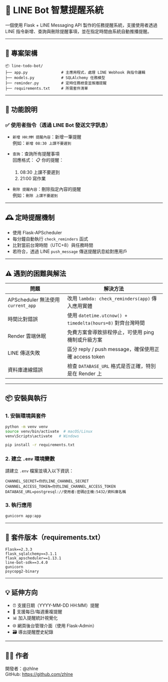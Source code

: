 # 📌 LINE Bot 智慧提醒系統

一個使用 Flask + LINE Messaging API 製作的任務提醒系統，支援使用者透過 LINE 指令新增、查詢與刪除提醒事項，並在指定時間由系統自動推播提醒。

---

## 🧱 專案架構

```
📦 line-todo-bot/
├── app.py               # 主應用程式，處理 LINE Webhook 與指令邏輯
├── models.py            # SQLAlchemy 任務模型
├── reminder.py          # 定時任務檢查並推播提醒
├── requirements.txt     # 所需套件清單
```

---

## 🚀 功能說明

### ✅ 使用者指令（透過 LINE Bot 發送文字訊息）

- `新增 HH:MM 提醒內容`：新增一筆提醒  
  例如：`新增 08:30 上課不要遲到`

- `查詢`：查詢所有提醒事項  
  回應格式：
    📋 你的提醒：
    1. 08:30 上課不要遲到
    2. 21:00 寫作業

- `刪除 提醒內容`：刪除指定內容的提醒  
  例如：`刪除 上課不要遲到`

---

## 🕰️ 定時提醒機制

- 使用 Flask-APScheduler
- 每分鐘自動執行 `check_reminders` 函式
- 比對當前台灣時間（UTC+8）與任務時間
- 若符合，透過 LINE `push_message` 傳送提醒訊息給對應用戶

---

## ⚠️ 遇到的困難與解法

| 問題 | 解決方法 |
|------|----------|
| APScheduler 無法使用 `current_app` | 改用 `lambda: check_reminders(app)` 傳入應用實體 |
| 時間比對錯誤 | 使用 `datetime.utcnow() + timedelta(hours=8)` 對齊台灣時間 |
| Render 雲端休眠 | 免費方案會導致排程停止，可使用 ping 機制或升級方案 |
| LINE 傳送失敗 | 區分 reply / push message，確保使用正確 access token |
| 資料庫連線錯誤 | 檢查 `DATABASE_URL` 格式是否正確，特別是在 Render 上 |

---

## 📦 安裝與執行

### 1. 安裝環境與套件

```bash
python -m venv venv
source venv/bin/activate  # macOS/Linux
venv\Scripts\activate   # Windows

pip install -r requirements.txt
```

### 2. 建立 `.env` 環境變數

請建立 `.env` 檔案並填入以下資訊：

```
CHANNEL_SECRET=你的LINE_CHANNEL_SECRET
CHANNEL_ACCESS_TOKEN=你的LINE_CHANNEL_ACCESS_TOKEN
DATABASE_URL=postgresql://使用者:密碼@主機:5432/資料庫名稱
```

### 3. 執行應用

```bash
gunicorn app:app
```

---

## 📘 套件版本（requirements.txt）

```
Flask==2.3.3
flask_sqlalchemy==3.1.1
flask_apscheduler==1.13.1
line-bot-sdk==3.4.0
gunicorn
psycopg2-binary
```

---

## 💡 延伸方向

- ⏰ 支援日期（YYYY-MM-DD HH:MM）提醒
- 🔁 支援每日/每週重複提醒
- 📊 加入提醒統計視覺化
- 🌐 網頁後台管理介面（使用 Flask-Admin）
- 🗃️ 導出提醒歷史紀錄

---

## 🙋‍♂️ 作者

開發者：@zhlne  
GitHub: https://github.com/zhlne
